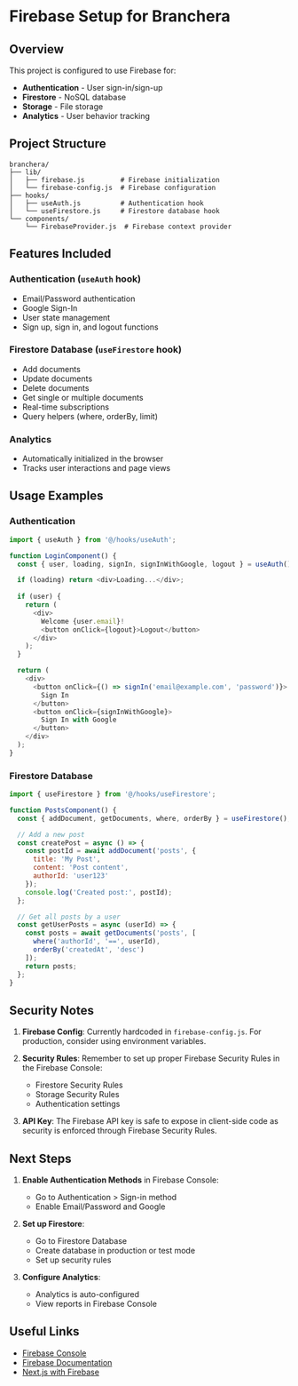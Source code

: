 # Firebase Setup for Branchera

## Overview
This project is configured to use Firebase for:
- **Authentication** - User sign-in/sign-up
- **Firestore** - NoSQL database
- **Storage** - File storage
- **Analytics** - User behavior tracking

## Project Structure

```
branchera/
├── lib/
│   ├── firebase.js         # Firebase initialization
│   └── firebase-config.js  # Firebase configuration
├── hooks/
│   ├── useAuth.js          # Authentication hook
│   └── useFirestore.js     # Firestore database hook
└── components/
    └── FirebaseProvider.js  # Firebase context provider
```

## Features Included

### Authentication (`useAuth` hook)
- Email/Password authentication
- Google Sign-In
- User state management
- Sign up, sign in, and logout functions

### Firestore Database (`useFirestore` hook)
- Add documents
- Update documents
- Delete documents
- Get single or multiple documents
- Real-time subscriptions
- Query helpers (where, orderBy, limit)

### Analytics
- Automatically initialized in the browser
- Tracks user interactions and page views

## Usage Examples

### Authentication
```javascript
import { useAuth } from '@/hooks/useAuth';

function LoginComponent() {
  const { user, loading, signIn, signInWithGoogle, logout } = useAuth();

  if (loading) return <div>Loading...</div>;
  
  if (user) {
    return (
      <div>
        Welcome {user.email}!
        <button onClick={logout}>Logout</button>
      </div>
    );
  }

  return (
    <div>
      <button onClick={() => signIn('email@example.com', 'password')}>
        Sign In
      </button>
      <button onClick={signInWithGoogle}>
        Sign In with Google
      </button>
    </div>
  );
}
```

### Firestore Database
```javascript
import { useFirestore } from '@/hooks/useFirestore';

function PostsComponent() {
  const { addDocument, getDocuments, where, orderBy } = useFirestore();

  // Add a new post
  const createPost = async () => {
    const postId = await addDocument('posts', {
      title: 'My Post',
      content: 'Post content',
      authorId: 'user123'
    });
    console.log('Created post:', postId);
  };

  // Get all posts by a user
  const getUserPosts = async (userId) => {
    const posts = await getDocuments('posts', [
      where('authorId', '==', userId),
      orderBy('createdAt', 'desc')
    ]);
    return posts;
  };
}
```

## Security Notes

1. **Firebase Config**: Currently hardcoded in `firebase-config.js`. For production, consider using environment variables.

2. **Security Rules**: Remember to set up proper Firebase Security Rules in the Firebase Console:
   - Firestore Security Rules
   - Storage Security Rules
   - Authentication settings

3. **API Key**: The Firebase API key is safe to expose in client-side code as security is enforced through Firebase Security Rules.

## Next Steps

1. **Enable Authentication Methods** in Firebase Console:
   - Go to Authentication > Sign-in method
   - Enable Email/Password and Google

2. **Set up Firestore**:
   - Go to Firestore Database
   - Create database in production or test mode
   - Set up security rules

3. **Configure Analytics**:
   - Analytics is auto-configured
   - View reports in Firebase Console

## Useful Links
- [Firebase Console](https://console.firebase.google.com/)
- [Firebase Documentation](https://firebase.google.com/docs)
- [Next.js with Firebase](https://firebase.google.com/docs/web/setup)

